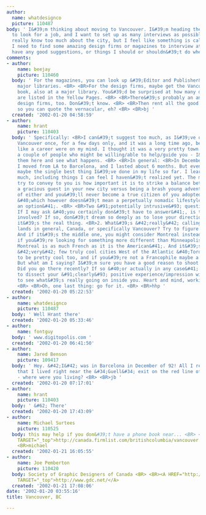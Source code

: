 ```yaml
---
author:
  name: whatdesignco
  picture: 110487
body: ' I&#39;m thinking about moving to Vancouver. I&#39;m heading there in March
  to look for a job, and I want to set up as many interviews as possible. I don&#39;t
  really know too much about the city, but I feel like something is calling me there.
  I need to find some amazing design firms or magazines to interview at. Does anyone
  have any good suggestions, or things I should or shouldn&#39;t do when I go up there? '
comments:
- author:
    name: beejay
    picture: 110460
  body: ' For the magazines, you can look up &#39;Editor and Publisher&#39; at most
    major libraries. <BR> <BR>For the design firms, maybe get the Vancouver phone
    book, also at a major library. You&#39;d be surprised at how many design firms
    are listed in the Yellow Pages. <BR> <BR>There&#39;s probably an annual that lists
    design firms, too. Don&#39;t know. <BR> <BR>Then rent all the good Canadian movies,
    so you can quote the vernacular, eh? <BR> <BR>bj '
  created: '2002-01-20 04:58:59'
- author:
    name: hrant
    picture: 110403
  body: ' Specifically: <BR>I can&#39;t suggest too much, as I&#39;ve only visited
    Vancouver once, for a few days only, and it was a long time ago, before things
    like a career were on my mind. I thought it was a very pretty town. But I do know
    a couple of people who might be willing/able to help/guide you - I&#39;ll point
    them here and see what happens. <BR> <BR>In general: <BR>In December of &#39;92
    I moved from LA to Barcelona, and I lasted about 6 months. But even so it was
    maybe the single best thing I&#39;ve done in my life so far. I learned &#42;so&#42;
    much, including things I can feel I haven&#39;t realized yet. The main thing I&#39;d
    try to convey to you is how important it is to strike a balance between being
    a gracious guest in your new city versus being a brash young adventurer. Too much
    of either and you&#39;ll never become a true citizen of you adopted environment
    &#40;which however doesn&#39;t mean a perpetually nomadic lifestyle isn&#39;t
    an option&#41;. <BR> <BR>Two &#91;potentially intrusive&#93; questions: <BR>1.
    If I may ask &#40;you certainly don&#39;t have to answer&#41;, is there a girl
    involved? If so, don&#39;t dream so deeply as to lose your direction, eh? Unless
    it&#39;s the real thing. <BR>2. What&#39;s &#42;really&#42; calling you: foreign
    lands in general, Canada, or specifically Vancouver? Try to figure that out ASAP.
    And if it&#39;s the middle one, you might consider Montreal instead, especially
    if you&#39;re looking for something more different than Minneapolis &#40;since
    Montreal is as much French as it is the American&#41;. And it&#39;s one of the
    &#42;very&#42; few truly cool cities West of the Atlantic &#40;Toronto is supposed
    to be pretty cool too, and if you&#39;re not a Francophile maybe a better choice&#41;.
    But what am I saying? I&#39;m sure you have a good reason to shoot for Vancouver.
    Did you go there recently? If so &#40;or actually in any case&#41; you might want
    to dissect your &#91;clearly&#93; positive experience/impression with Vancouver/Canada
    to see what&#39;s really going on inside you. Heart and mind, working in harmony.
    <BR> <BR>Oh, one last thing: go for it. <BR> <BR>hhp '
  created: '2002-01-20 05:22:53'
- author:
    name: whatdesignco
    picture: 110487
  body: ' Well Hrant there'
  created: '2002-01-20 05:33:46'
- author:
    name: fontguy
  body: ' www.digitopolis.com '
  created: '2002-01-20 06:41:50'
- author:
    name: Jared Benson
    picture: 109417
  body: ' Hey. &#42;I&#42; was in Barcelona in December of 92! All I remember was
    that I lived right near the &#34;Guell&#34; exit on the red line of the metro
    - where were you living? <BR> <BR>jb '
  created: '2002-01-20 07:17:01'
- author:
    name: hrant
    picture: 110403
  body: ' &#62; There'
  created: '2002-01-20 17:43:09'
- author:
    name: Michael Surtees
    picture: 110525
  body: this may help if you don&#39;t have a phone book near... <BR> <BR><A HREF="http://canada.firmlist.com/britishcolumbia/vancouver.shtml"
    TARGET="_top">http://canada.firmlist.com/britishcolumbia/vancouver.shtml</A> <BR>
    <BR>michael
  created: '2002-01-21 16:05:55'
- author:
    name: Joe Pemberton
    picture: 110420
  body: Society of Graphic Designers of Canada <BR> <BR><A HREF="http://www.gdc.net/"
    TARGET="_top">http://www.gdc.net/</A>
  created: '2002-01-21 17:08:06'
date: '2002-01-20 03:55:16'
title: Vancouver, BC

---
```

